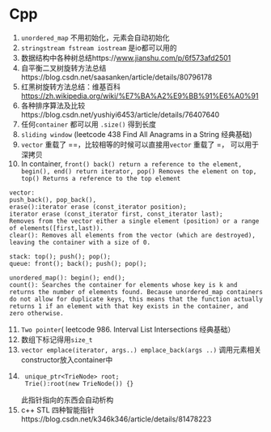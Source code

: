 # Cpp
1. ```unordered_map``` 不用初始化，元素会自动初始化
2. ```stringstream fstream iostream``` 是io都可以用的
3. 数据结构中各种树总结https://www.jianshu.com/p/6f573afd2501
4. 自平衡二叉树旋转方法总结https://blog.csdn.net/saasanken/article/details/80796178
5. 红黑树旋转方法总结：维基百科  https://zh.wikipedia.org/wiki/%E7%BA%A2%E9%BB%91%E6%A0%91
6. 各种排序算法及比较https://blog.csdn.net/yushiyi6453/article/details/76407640
7. 任何```container``` 都可以用 ```.size()``` 得到长度
8. ```sliding window``` (leetcode 438 Find All Anagrams in a String 经典基础)
9. ```vector``` 重载了 ==，比较相等的时候可以直接用```vector``` 重载了 =， 可以用于深拷贝
10. In container, ```front() back() return a reference to the element, begin(), end() return iterator, pop() Removes the element on top, top() Returns a reference to the top element```
```
vector:
push_back(), pop_back(), 
erase():iterator erase (const_iterator position); 
iterator erase (const_iterator first, const_iterator last);
Removes from the vector either a single element (position) or a range of elements([first,last)).
clear(): Removes all elements from the vector (which are destroyed), leaving the container with a size of 0.
```
```
stack: top(); push(); pop();
queue: front(); back(); push(); pop();
```
```
unordered_map(): begin(); end(); 
count(): Searches the container for elements whose key is k and returns the number of elements found. Because unordered_map containers do not allow for duplicate keys, this means that the function actually returns 1 if an element with that key exists in the container, and zero otherwise.
```

11. ```Two pointer```( leetcode 986. Interval List Intersections 经典基础）
12. 数组下标记得用```size_t```
13. ```vector emplace(iterator, args..) emplace_back(args ..)``` 调用元素相关constructor放入container中
14. ```
     unique_ptr<TrieNode> root;
     Trie():root(new TrieNode()) {}
    ``` 
    此指针指向的东西会自动析构 
15. c++ STL 四种智能指针https://blog.csdn.net/k346k346/article/details/81478223

     
